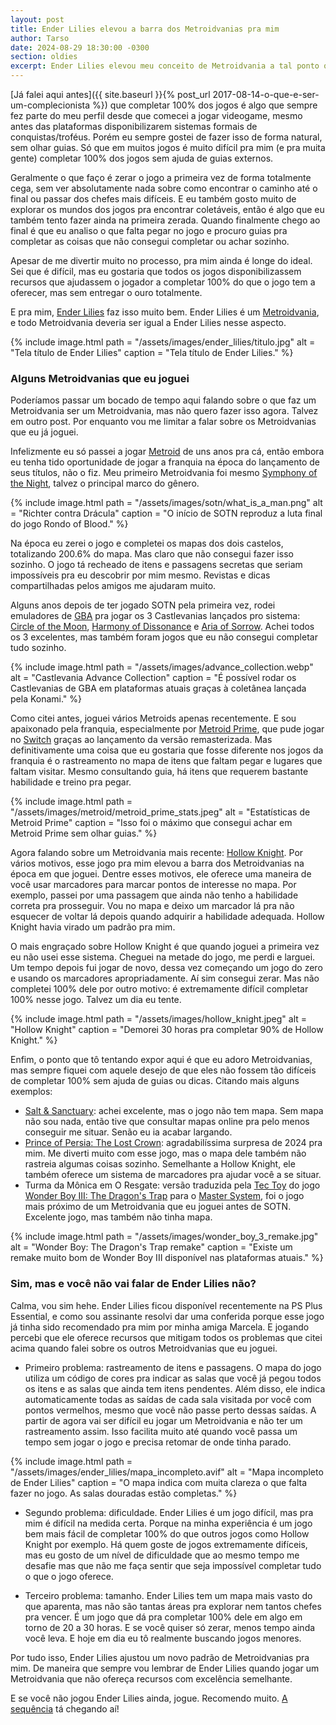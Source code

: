 ```yaml
---
layout: post
title: Ender Lilies elevou a barra dos Metroidvanias pra mim
author: Tarso
date: 2024-08-29 18:30:00 -0300
section: oldies
excerpt: Ender Lilies elevou meu conceito de Metroidvania a tal ponto que sempre vou lembrar dele quando jogar outros.
---
```


[Já falei aqui antes]({{ site.baseurl }}{% post_url 2017-08-14-o-que-e-ser-um-complecionista %}) que completar 100% dos jogos é algo que sempre fez parte do meu perfil desde que comecei a jogar videogame, mesmo antes das plataformas disponibilizarem sistemas formais de conquistas/troféus. Porém eu sempre gostei de fazer isso de forma natural, sem olhar guias. Só que em muitos jogos é muito difícil pra mim (e pra muita gente) completar 100% dos jogos sem ajuda de guias externos.

Geralmente o que faço é zerar o jogo a primeira vez de forma totalmente cega, sem ver absolutamente nada sobre como encontrar o caminho até o final ou passar dos chefes mais difíceis. E eu também gosto muito de explorar os mundos dos jogos pra encontrar coletáveis, então é algo que eu também tento fazer ainda na primeira zerada. Quando finalmente chego ao final é que eu analiso o que falta pegar no jogo e procuro guias pra completar as coisas que não consegui completar ou achar sozinho.

Apesar de me divertir muito no processo, pra mim ainda é longe do ideal. Sei que é difícil, mas eu gostaria que todos os jogos disponibilizassem recursos que ajudassem o jogador a completar 100% do que o jogo tem a oferecer, mas sem entregar o ouro totalmente.

E pra mim, [Ender Lilies](https://en.wikipedia.org/wiki/Ender_Lilies:_Quietus_of_the_Knights) faz isso muito bem. Ender Lilies é um [Metroidvania](https://pt.wikipedia.org/wiki/Metroidvania), e todo Metroidvania deveria ser igual a Ender Lilies nesse aspecto.

{%
  include image.html
  path = "/assets/images/ender_lilies/titulo.jpg"
  alt = "Tela título de Ender Lilies"
  caption = "Tela título de Ender Lilies."
%}

### Alguns Metroidvanias que eu joguei

Poderíamos passar um bocado de tempo aqui falando sobre o que faz um Metroidvania ser um Metroidvania, mas não quero fazer isso agora. Talvez em outro post. Por enquanto vou me limitar a falar sobre os Metroidvanias que eu já joguei.

Infelizmente eu só passei a jogar [Metroid](https://pt.wikipedia.org/wiki/Metroid) de uns anos pra cá, então embora eu tenha tido oportunidade de jogar a franquia na época do lançamento de seus títulos, não o fiz. Meu primeiro Metroidvania foi mesmo [Symphony of the Night](https://pt.wikipedia.org/wiki/Castlevania:_Symphony_of_the_Night), talvez o principal marco do gênero.

{%
  include image.html
  path = "/assets/images/sotn/what_is_a_man.png"
  alt = "Richter contra Drácula"
  caption = "O início de SOTN reproduz a luta final do jogo Rondo of Blood."
%}

Na época eu zerei o jogo e completei os mapas dos dois castelos, totalizando 200.6% do mapa. Mas claro que não consegui fazer isso sozinho. O jogo tá recheado de itens e passagens secretas que seriam impossíveis pra eu descobrir por mim mesmo. Revistas e dicas compartilhadas pelos amigos me ajudaram muito.

Alguns anos depois de ter jogado SOTN pela primeira vez, rodei emuladores de [GBA](https://pt.wikipedia.org/wiki/Game_Boy_Advance) pra jogar os 3 Castlevanias lançados pro sistema: [Circle of the Moon](https://pt.wikipedia.org/wiki/Castlevania:_Circle_of_the_Moon), [Harmony of Dissonance](https://pt.wikipedia.org/wiki/Castlevania:_Harmony_of_Dissonance) e [Aria of Sorrow](https://pt.wikipedia.org/wiki/Castlevania:_Aria_of_Sorrow). Achei todos os 3 excelentes, mas também foram jogos que eu não consegui completar tudo sozinho.

{%
  include image.html
  path = "/assets/images/advance_collection.webp"
  alt = "Castlevania Advance Collection"
  caption = "É possível rodar os Castlevanias de GBA em plataformas atuais graças à coletânea lançada pela Konami."
%}

Como citei antes, joguei vários Metroids apenas recentemente. E sou apaixonado pela franquia, especialmente por [Metroid Prime](https://pt.wikipedia.org/wiki/Metroid_Prime), que pude jogar no [Switch](https://pt.wikipedia.org/wiki/Nintendo_Switch) graças ao lançamento da versão remasterizada. Mas definitivamente uma coisa que eu gostaria que fosse diferente nos jogos da franquia é o rastreamento no mapa de itens que faltam pegar e lugares que faltam visitar. Mesmo consultando guia, há itens que requerem bastante habilidade e treino pra pegar.

{%
  include image.html
  path = "/assets/images/metroid/metroid_prime_stats.jpeg"
  alt = "Estatísticas de Metroid Prime"
  caption = "Isso foi o máximo que consegui achar em Metroid Prime sem olhar guias."
%}

Agora falando sobre um Metroidvania mais recente: [Hollow Knight](https://pt.wikipedia.org/wiki/Hollow_Knight). Por vários motivos, esse jogo pra mim elevou a barra dos Metroidvanias na época em que joguei. Dentre esses motivos, ele oferece uma maneira de você usar marcadores para marcar pontos de interesse no mapa. Por exemplo, passei por uma passagem que ainda não tenho a habilidade correta pra prosseguir. Vou no mapa e deixo um marcador lá pra não esquecer de voltar lá depois quando adquirir a habilidade adequada. Hollow Knight havia virado um padrão pra mim.

O mais engraçado sobre Hollow Knight é que quando joguei a primeira vez eu não usei esse sistema. Cheguei na metade do jogo, me perdi e larguei. Um tempo depois fui jogar de novo, dessa vez começando um jogo do zero e usando os marcadores apropriadamente. Aí sim consegui zerar. Mas não completei 100% dele por outro motivo: é extremamente difícil completar 100% nesse jogo. Talvez um dia eu tente.

{%
  include image.html
  path = "/assets/images/hollow_knight.jpeg"
  alt = "Hollow Knight"
  caption = "Demorei 30 horas pra completar 90% de Hollow Knight."
%}

Enfim, o ponto que tô tentando expor aqui é que eu adoro Metroidvanias, mas sempre fiquei com aquele desejo de que eles não fossem tão difíceis de completar 100% sem ajuda de guias ou dicas. Citando mais alguns exemplos:

- [Salt & Sanctuary](https://en.wikipedia.org/wiki/Salt_and_Sanctuary): achei excelente, mas o jogo não tem mapa. Sem mapa não sou nada, então tive que consultar mapas online pra pelo menos conseguir me situar. Senão eu ia acabar largando.
- [Prince of Persia: The Lost Crown](https://en.wikipedia.org/wiki/Prince_of_Persia:_The_Lost_Crown): agradabilíssima surpresa de 2024 pra mim. Me diverti muito com esse jogo, mas o mapa dele também não rastreia algumas coisas sozinho. Semelhante a Hollow Knight, ele também oferece um sistema de marcadores pra ajudar você a se situar.
- Turma da Mônica em O Resgate: versão traduzida pela [Tec Toy](https://pt.wikipedia.org/wiki/Tectoy) do jogo [Wonder Boy III: The Dragon's Trap](https://pt.wikipedia.org/wiki/Wonder_Boy_III:_The_Dragon%27s_Trap) para o [Master System](https://pt.wikipedia.org/wiki/Master_System), foi o jogo mais próximo de um Metroidvania que eu joguei antes de SOTN. Excelente jogo, mas também não tinha mapa.

{%
  include image.html
  path = "/assets/images/wonder_boy_3_remake.jpg"
  alt = "Wonder Boy: The Dragon's Trap remake"
  caption = "Existe um remake muito bom de Wonder Boy III disponível nas plataformas atuais."
%}

### Sim, mas e você não vai falar de Ender Lilies não?

Calma, vou sim hehe. Ender Lilies ficou disponível recentemente na PS Plus Essential, e como sou assinante resolvi dar uma conferida porque esse jogo já tinha sido recomendado pra mim por minha amiga Marcela. E jogando percebi que ele oferece recursos que mitigam todos os problemas que citei acima quando falei sobre os outros Metroidvanias que eu joguei.

- Primeiro problema: rastreamento de itens e passagens. O mapa do jogo utiliza um código de cores pra indicar as salas que você já pegou todos os itens e as salas que ainda tem itens pendentes. Além disso, ele indica automaticamente todas as saídas de cada sala visitada por você com pontos vermelhos, mesmo que você não passe perto dessas saídas. A partir de agora vai ser difícil eu jogar um Metroidvania e não ter um rastreamento assim. Isso facilita muito até quando você passa um tempo sem jogar o jogo e precisa retomar de onde tinha parado.

{%
  include image.html
  path = "/assets/images/ender_lilies/mapa_incompleto.avif"
  alt = "Mapa incompleto de Ender Lilies"
  caption = "O mapa indica com muita clareza o que falta fazer no jogo. As salas douradas estão completas."
%}

- Segundo problema: dificuldade. Ender Lilies é um jogo difícil, mas pra mim é difícil na medida certa. Porque na minha experiência é um jogo bem mais fácil de completar 100% do que outros jogos como Hollow Knight por exemplo. Há quem goste de jogos extremamente difíceis, mas eu gosto de um nível de dificuldade que ao mesmo tempo me desafie mas que não me faça sentir que seja impossível completar tudo o que o jogo oferece.

- Terceiro problema: tamanho. Ender Lilies tem um mapa mais vasto do que aparenta, mas não são tantas áreas pra explorar nem tantos chefes pra vencer. É um jogo que dá pra completar 100% dele em algo em torno de 20 a 30 horas. E se você quiser só zerar, menos tempo ainda você leva. E hoje em dia eu tô realmente buscando jogos menores.

Por tudo isso, Ender Lilies ajustou um novo padrão de Metroidvanias pra mim. De maneira que sempre vou lembrar de Ender Lilies quando jogar um Metroidvania que não ofereça recursos com excelência semelhante.

E se você não jogou Ender Lilies ainda, jogue. Recomendo muito. [A sequência](https://en.wikipedia.org/wiki/Ender_Magnolia:_Bloom_in_the_Mist) tá chegando aí!